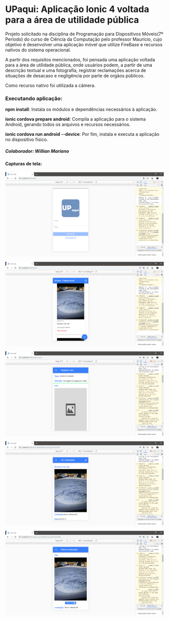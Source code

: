 # UPaqui: Aplicação Ionic 4 voltada para a área de utilidade pública

  Projeto solicitado na disciplina de Programação para Dispositivos Móveis(7º Período) do curso de Ciência da Computação pelo professor Maurício, cujo objetivo é desenvolver uma aplicação móvel que utilize FireBase e recursos nativos do sistema operacional. 
  
  A partir dos requisitos mencionados, foi pensada uma aplicação voltada para a área de utilidade pública, onde usuários podem, a partir de uma descrição textual e uma fotografia, registrar reclamações acerca de situações de desacaso e negligência por parte de orgãos públicos. 
  
  Como recurso nativo foi utilizada a câmera.
  
### Executando aplicação:

**npm install**:
Instala os módulos e dependências necessários à aplicação.

**ionic cordova prepare android**:
Compila a aplicação para o sistema Android, gerando todos os arquivos e recursos necessários.

**ionic cordova run android --device**:
Por fim, instala e executa a aplicação no dispositivo físico. 


##### Colaborador: Willian Mariano

#### Capturas de tela: 

![Captura](screenshots/captura_login.png)

![Captura](screenshots/captura_home.png)

![Captura](screenshots/captura_nova_reclamacao.png)

![Captura](screenshots/captura_detalhes.png)

![Captura](screenshots/captura_alterar.png)
